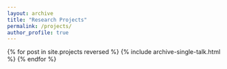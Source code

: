 ```yaml
---
layout: archive
title: "Research Projects"
permalink: /projects/
author_profile: true
---
```


{% for post in site.projects reversed %}
  {% include archive-single-talk.html %}
{% endfor %}
